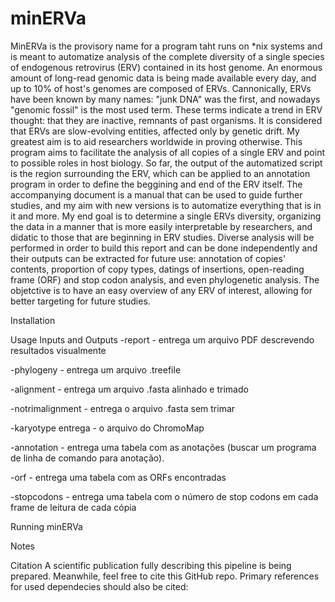 # minERVa
MinERVa is the provisory name for a program taht runs on *nix systems and is meant to automatize analysis of the complete diversity of a single species of endogenous retrovirus (ERV) contained in its host genome. An enormous amount of long-read genomic data is being made available every day, and up to 10% of host's genomes are composed of ERVs. Cannonically, ERVs have been known by many names: "junk DNA" was the first, and nowadays "genomic fossil" is the most used term. These terms indicate a trend in ERV thought: that they are inactive, remnants of past organisms. It is considered that ERVs are slow-evolving entities, affected only by genetic drift. My greatest aim is to aid researchers worldwide in proving otherwise.
This program aims to facilitate the analysis of all copies of a single ERV and point to possible roles in host biology. So far, the output of the automatized script is the region surrounding the ERV, which can be applied to an annotation program in order to define the beggining and end of the ERV itself. 
The accompanying document is a manual that can be used to guide further studies, and my aim with new versions is to automatize everything that is in it and more. My end goal is to determine a single ERVs diversity, organizing the data in a manner that is more easily interpretable by researchers, and didatic to those that are beginning in ERV studies. Diverse analysis will be performed in order to build this report and can be done independently and their outputs can be extracted for future use: annotation of copies' contents, proportion of copy types, datings of insertions, open-reading frame (ORF) and stop codon analysis, and even phylogenetic analysis. The objetctive is to have an easy overview of any ERV of interest, allowing for better targeting for future studies.

Installation

Usage
Inputs and Outputs
-report - entrega um arquivo PDF descrevendo resultados visualmente

-phylogeny - entrega um arquivo .treefile

-alignment - entrega um arquivo .fasta alinhado e trimado

-notrimalignment - entrega o arquivo .fasta sem trimar

-karyotype entrega - o arquivo do ChromoMap

-annotation - entrega uma tabela com as anotações (buscar um programa de linha de comando para anotação).

-orf - entrega uma tabela com as ORFs encontradas

-stopcodons - entrega uma tabela com o número de stop codons em cada frame de leitura de cada cópia

Running minERVa

Notes

Citation
A scientific publication fully describing this pipeline is being prepared. Meanwhile, feel free to cite this GitHub repo. Primary references for used dependecies should also be cited:
